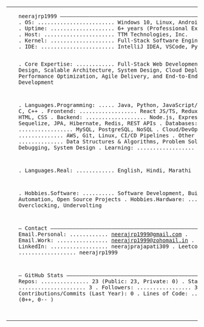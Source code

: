 <table>
<tr>
<td valign="top" style="padding-right:18px">
<img src="profile_image.svg" width="64" height="64" alt="profile image" />
</td>
<td valign="top">
<pre>
neerajrp1999 ————————————————————————————————————————————————
. OS: ........................ Windows 10, Linux, Android 14
. Uptime: .................... 6+ years (Professional Experience)
. Host: ...................... TTM Technologies, Inc.
. Kernel: .................... Full-Stack Software Engineer | Backend-Focused | Cloud-Native Systems
. IDE: ....................... IntelliJ IDEA, VSCode, PyCharm

. Core Expertise: ............ Full-Stack Web Development, API Design, Scalable Architecture, 
                               System Design, Cloud Deployments, Performance Optimization,
                               Agile Delivery, and End-to-End Product Development

. Languages.Programming: ..... Java, Python, JavaScript/TypeScript, C, C++
. Frontend: .................. React JS/TS, Redux, Tailwind CSS, HTML, CSS
. Backend: ................... Node.js, Express, Spring Boot, Sequelize, JPA, Hibernate, Redis, REST APIs
. Databases: ................. MySQL, PostgreSQL, NoSQL
. Cloud/DevOps: .............. AWS, Git, Linux, CI/CD Pipelines
. Other Skills: .............. Data Structures & Algorithms, Problem Solving, Debugging, System Design
. Learning: .................. Go, Rust

. Languages.Real: ............ English, Hindi, Marathi

. Hobbies.Software: .......... Software Development, Building Tools, Automation, Open Source Projects
. Hobbies.Hardware: .......... Overclocking, Undervolting

— Contact ——————————————————————————————————————————————
. Email.Personal: ............ neerajrp1999@gmail.com
. Email.Work: ................ neerajrp1999@zohomail.in
. LinkedIn: .................. neerajprajapati309
. Leetcode: .................. neerajrp1999

 — GitHub Stats ——————————————————————————————————————————
. Total Repos: ............... 23 (Public: 23, Private: 0)
. Stars: ..................... 3
. Followers: ................. 3
. Contributions/Commits (Last Year): 0
. Lines of Code: ............. 0 (0++, 0-- )

</pre>
</td>
</tr>
</table>
